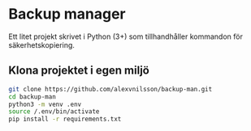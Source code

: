 # Backup manager

Ett litet projekt skrivet i Python (3+) som tillhandhåller kommandon för säkerhetskopiering.

## Klona projektet i egen miljö

```bash
git clone https://github.com/alexvnilsson/backup-man.git
cd backup-man
python3 -m venv .env
source /.env/bin/activate
pip install -r requirements.txt
```